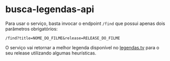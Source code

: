 # busca-legendas-api

Para usar o serviço, basta invocar o endpoint `/find` que possui apenas dois parâmetros obrigatórios:

    /find?title=NOME_DO_FILME&release=RELEASE_DO_FILME

O serviço vai retornar a melhor legenda disponível no [legendas.tv](http://legendas.tv) para o seu release utilizando algumas heurísticas.
